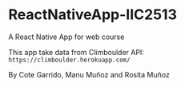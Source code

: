 # ReactNativeApp-IIC2513

A React Native App for web course

This app take data from Climboulder API: `https://climboulder.herokuapp.com/`

By Cote Garrido, Manu Muñoz and Rosita Muñoz
